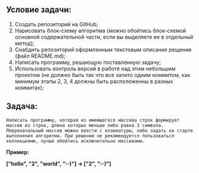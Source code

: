## Условие задачи:
1. Создать репозиторий на GitHub;
2. Нарисовать блок-схему алгоритма (можно обойтись блок-схемой основной содержательной части, если вы выделяете ее в отдельный метод);
3. Снабдить репозиторий оформленным текстовым описание рещения (файл README.md);
4. Написать программу, решающую поставленную задачу;
5. Использовать контроль версий в работе над этим небольшим проектом (не должно быть так что все залито одним коммитом, как минимум этапы 2, 3, 4 должны быть расположенны в разных коммитах);

## **Задача:**

    Написать программу, которая из имеющегося массива строк формирует массив из строк, длина которых меньше либо равна 3 символа. Певроначальный массив можно ввести с клавиатуры, либо задать на старте выполнения алгоритма. При решении не рекомендуется пользоваться коллекциями, лучше обойтись исключительно массивами.

**Пример:**

**["hello", "2", "world", ":-)"] -> ["2", ":-)"]**

